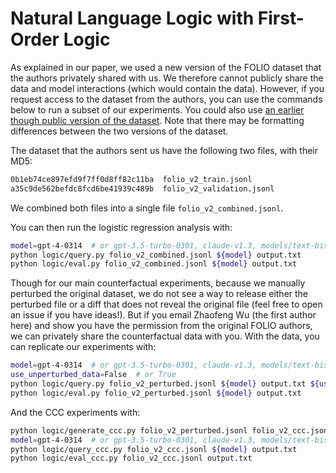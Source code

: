 # Natural Language Logic with First-Order Logic

As explained in our paper, we used a new version of the FOLIO dataset that the authors privately shared with us. We therefore cannot publicly share the data and model interactions (which would contain the data). However, if you request access to the dataset from the authors, you can use the commands below to run a subset of our experiments. You could also use [an earlier though public version of the dataset](https://github.com/Yale-LILY/FOLIO/). Note that there may be formatting differences between the two versions of the dataset.

The dataset that the authors sent us have the following two files, with their MD5:
```bash
0b1eb74ce897efd9f7ff0d8ff82c11ba  folio_v2_train.jsonl
a35c9de562befdc8fcd6be41939c489b  folio_v2_validation.jsonl
```
We combined both files into a single file `folio_v2_combined.jsonl`.

You can then run the logistic regression analysis with:
```bash
model=gpt-4-0314  # or gpt-3.5-turbo-0301, claude-v1.3, models/text-bison-001
python logic/query.py folio_v2_combined.jsonl ${model} output.txt
python logic/eval.py folio_v2_combined.jsonl ${model} output.txt
```

Though for our main counterfactual experiments, because we manually perturbed the original dataset, we do not see a way to release either the perturbed file or a diff that does not reveal the original file (feel free to open an issue if you have ideas!). But if you email Zhaofeng Wu (the first author here) and show you have the permission from the original FOLIO authors, we can privately share the counterfactual data with you. With the data, you can replicate our experiments with:
```bash
model=gpt-4-0314  # or gpt-3.5-turbo-0301, claude-v1.3, models/text-bison-001
use_unperturbed_data=False  # or True
python logic/query.py folio_v2_perturbed.jsonl ${model} output.txt ${use_unperturbed_data}
python logic/eval.py folio_v2_perturbed.jsonl ${model} output.txt
```

And the CCC experiments with:
```bash
python logic/generate_ccc.py folio_v2_perturbed.jsonl folio_v2_ccc.jsonl
model=gpt-4-0314  # or gpt-3.5-turbo-0301, claude-v1.3, models/text-bison-001
python logic/query_ccc.py folio_v2_ccc.jsonl ${model} output.txt
python logic/eval_ccc.py folio_v2_ccc.jsonl output.txt
```
